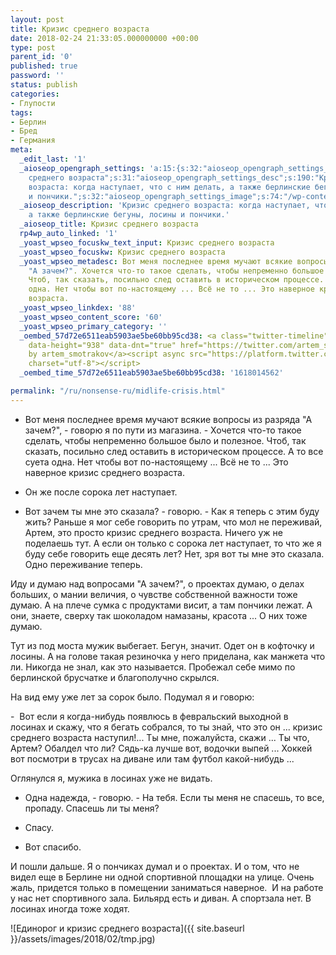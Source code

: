 ```yaml
---
layout: post
title: Кризис среднего возраста
date: 2018-02-24 21:33:05.000000000 +00:00
type: post
parent_id: '0'
published: true
password: ''
status: publish
categories:
- Глупости
tags:
- Берлин
- Бред
- Германия
meta:
  _edit_last: '1'
  _aioseop_opengraph_settings: 'a:15:{s:32:"aioseop_opengraph_settings_title";s:46:"Кризис
    среднего возраста";s:31:"aioseop_opengraph_settings_desc";s:190:"Кризис среднего
    возраста: когда наступает, что с ним делать, а также берлинские бегуны, лосины
    и пончики.";s:32:"aioseop_opengraph_settings_image";s:74:"/wp-content/uploads/2018/02/tmp-768x1024.jpg";s:36:"aioseop_opengraph_settings_customimg";s:0:"";s:37:"aioseop_opengraph_settings_imagewidth";s:0:"";s:38:"aioseop_opengraph_settings_imageheight";s:0:"";s:32:"aioseop_opengraph_settings_video";s:0:"";s:37:"aioseop_opengraph_settings_videowidth";s:0:"";s:38:"aioseop_opengraph_settings_videoheight";s:0:"";s:35:"aioseop_opengraph_settings_category";s:7:"article";s:34:"aioseop_opengraph_settings_section";s:0:"";s:30:"aioseop_opengraph_settings_tag";s:0:"";s:34:"aioseop_opengraph_settings_setcard";s:7:"summary";s:44:"aioseop_opengraph_settings_customimg_twitter";s:0:"";s:44:"aioseop_opengraph_settings_customimg_checker";s:1:"0";}'
  _aioseop_description: 'Кризис среднего возраста: когда наступает, что с ним делать,
    а также берлинские бегуны, лосины и пончики.'
  _aioseop_title: Кризис среднего возраста
  rp4wp_auto_linked: '1'
  _yoast_wpseo_focuskw_text_input: Кризис среднего возраста
  _yoast_wpseo_focuskw: Кризис среднего возраста
  _yoast_wpseo_metadesc: Вот меня последнее время мучают всякие вопросы из разряда
    "А зачем?". Хочется что-то такое сделать, чтобы непременно большое было и полезное.
    Чтоб, так сказать, посильно след оставить в историческом процессе. А то все суета
    одна. Нет чтобы вот по-настоящему ... Всё не то ... Это наверное кризис среднего
    возраста.
  _yoast_wpseo_linkdex: '88'
  _yoast_wpseo_content_score: '60'
  _yoast_wpseo_primary_category: ''
  _oembed_57d72e6511eab5903ae5be60bb95cd38: <a class="twitter-timeline" data-width="625"
    data-height="938" data-dnt="true" href="https://twitter.com/artem_smotrakov?ref_src=twsrc%5Etfw">Tweets
    by artem_smotrakov</a><script async src="https://platform.twitter.com/widgets.js"
    charset="utf-8"></script>
  _oembed_time_57d72e6511eab5903ae5be60bb95cd38: '1618014562'

permalink: "/ru/nonsense-ru/midlife-crisis.html"
---
```

- Вот меня последнее время мучают всякие вопросы из разряда "А зачем?", - говорю я по пути из магазина. - Хочется что-то такое сделать, чтобы непременно большое было и полезное. Чтоб, так сказать, посильно след оставить в историческом процессе. А то все суета одна. Нет чтобы вот по-настоящему ... Всё не то ... Это наверное кризис среднего возраста.

- Он же после сорока лет наступает.

- Вот зачем ты мне это сказала? - говорю. - Как я теперь с этим буду жить? Раньше я мог себе говорить по утрам, что мол не переживай, Артем, это просто кризис среднего возраста. Ничего уж не поделаешь тут. А если он только с сорока лет наступает, то что же я буду себе говорить еще десять лет? Нет, зря вот ты мне это сказала. Одно переживание теперь.

Иду и думаю над вопросами "А зачем?", о проектах думаю, о делах больших, о мании величия, о чувстве собственной важности тоже думаю. А на плече сумка с продуктами висит, а там пончики лежат. А они, знаете, сверху так шоколадом намазаны, красота ... О них тоже думаю.

Тут из под моста мужик выбегает. Бегун, значит. Одет он в кофточку и лосины. А на голове такая резиночка у него приделана, как манжета что ли. Никогда не знал, как это называется. Пробежал себе мимо по берлинской брусчатке и благополучно скрылся.

На вид ему уже лет за сорок было. Подумал я и говорю:

-&nbsp; Вот если я когда-нибудь появлюсь в февральский выходной в лосинах и скажу, что я бегать собрался, то ты знай, что это он ... кризис среднего возраста наступил!... Ты мне, пожалуйста, скажи ... Ты что, Артем? Обалдел что ли? Сядь-ка лучше вот, водочки выпей ... Хоккей вот посмотри в трусах на диване или там футбол какой-нибудь ...

Оглянулся я, мужика в лосинах уже не видать.

- Одна надежда, - говорю. - На тебя. Если ты меня не спасешь, то все, пропаду. Спасешь ли ты меня?

- Спасу.

- Вот спасибо.

И пошли дальше. Я о пончиках думал и о проектах. И о том, что не видел еще в Берлине ни одной спортивной площадки на улице. Очень жаль, придется только в помещении заниматься наверное.&nbsp; И на работе у нас нет спортивного зала. Бильярд есть и диван. А спортзала нет. В лосинах иногда тоже ходят.

![Единорог и кризис среднего возраста]({{ site.baseurl }}/assets/images/2018/02/tmp.jpg)

